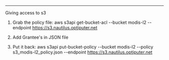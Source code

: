 ----

Giving access to s3

1. Grab the policy file: aws s3api  get-bucket-acl --bucket modis-l2 --endpoint https://s3.nautilus.optiputer.net 

2. Add Grantee's in JSON file

3. Put it back: aws s3api put-bucket-policy --bucket modis-l2 --policy s3_modis-l2_policy.json --endpoint https://s3.nautilus.optiputer.net 